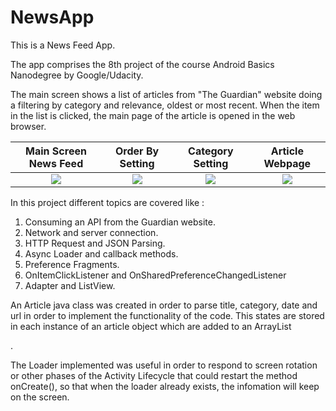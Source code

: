 # NewsApp
 
This is a News Feed App. 

The app comprises the 8th project of the course Android Basics Nanodegree by Google/Udacity. 

The main screen shows a list of articles from "The Guardian" website doing a filtering by category and relevance, oldest or most recent. When the item in the list is clicked, the main page of the article is opened in the web browser. 


 Main Screen News Feed     |      Order By Setting     |     Category Setting      |      Article Webpage      |
:-------------------------:|:-------------------------:|:-------------------------:|:-------------------------:|
![](https://cloud.githubusercontent.com/assets/23319417/23674684/58171698-033c-11e7-8277-052b851e45b4.png)  |  ![](https://cloud.githubusercontent.com/assets/23319417/23674683/5806769e-033c-11e7-8e42-6d694bd5d015.png) |  ![](https://cloud.githubusercontent.com/assets/23319417/23674682/5800974c-033c-11e7-8a3a-b6e7c30852a6.png) | ![](https://cloud.githubusercontent.com/assets/23319417/23674685/58177aac-033c-11e7-97fe-2e27510f1205.png) |

In this project different topics are covered like : 

1. Consuming an API from the Guardian website. 
2. Network and server connection.
3. HTTP Request and JSON Parsing.
4. Async Loader and callback methods.
5. Preference Fragments.
6. OnItemClickListener and OnSharedPreferenceChangedListener
7. Adapter and ListView. 

An Article java class was created in order to parse title, category, date and url in order to implement the functionality of the code. This states are stored in each instance of an article object which are added to an ArrayList<Article>. 

The Loader implemented was useful in order to respond to screen rotation or other phases of the Activity Lifecycle that could restart the method onCreate(), so that when the loader already exists, the infomation will keep on the screen. 

